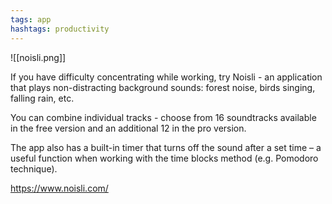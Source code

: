 ```yaml
---
tags: app
hashtags: productivity
---
```


![[noisli.png]]

If you have difficulty concentrating while working, try Noisli - an application that plays non-distracting background sounds: forest noise, birds singing, falling rain, etc.

You can combine individual tracks - choose from 16 soundtracks available in the free version and an additional 12 in the pro version.

The app also has a built-in timer that turns off the sound after a set time – a useful function when working with the time blocks method (e.g. Pomodoro technique).

https://www.noisli.com/
